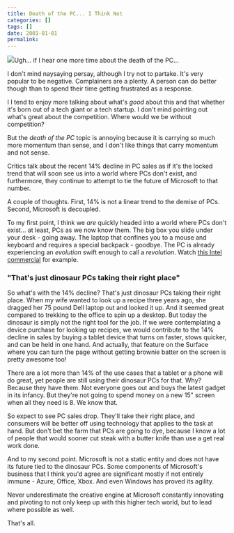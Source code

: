 ```yaml
---
title: Death of the PC... I Think Not
categories: []
tags: []
date: 2001-01-01
permalink: 
---
```


![](http://codefoster.blob.core.windows.net/site/image/d23ec27dc79e4c368e3c5bc0e9ff6ba9/pcdeath_01_1.png)Ugh... if I hear one more time about the death of the PC...

I don't mind naysaying persay, although I try not to partake. It's very popular to be negative. Complainers are a plenty. A person can do better though than to spend their time getting frustrated as a response.

I I tend to enjoy more talking about what's _good_ about this and that whether it's born out of a tech giant or a tech startup. I don't mind pointing out what's great about the competition. Where would we be without competition?

But the _death of the PC_ topic is annoying because it is carrying so much more momentum than sense, and I don't like things that carry momentum and not sense.

Critics talk about the recent 14% decline in PC sales as if it's the locked trend that will soon see us into a world where PCs don't exist, and furthermore, they continue to attempt to tie the future of Microsoft to that number.

A couple of thoughts. First, 14% is not a linear trend to the demise of PCs. Second, Microsoft is decoupled.

To my first point, I think we _are_ quickly headed into a world where PCs don't exist... at least, PCs as we now know them. The big box you slide under your desk - going away. The laptop that confines you to a mouse and keyboard and requires a special backpack - goodbye. The PC is already experiencing an _evolution_ swift enough to call a _revolution_. Watch [this Intel commercial](http://www.youtube.com/watch?feature=trueview-instream&amp;v=qEryiyvYMgg) for example.

### "That's just dinosaur PCs taking their right place"

So what's with the 14% decline? That's just dinosaur PCs taking their right place. When my wife wanted to look up a recipe three years ago, she dragged her 75 pound Dell laptop out and looked it up. And it seemed great compared to trekking to the office to spin up a desktop. But today the dinosaur is simply not the right tool for the job. If we were contemplating a device purchase for looking up recipes, we would contribute to the 14% decline in sales by buying a tablet device that turns on faster, stows quicker, and can be held in one hand. And actually, that feature on the Surface where you can turn the page without getting brownie batter on the screen is pretty awesome too!

There are a lot more than 14% of the use cases that a tablet or a phone will do great, yet people are still using their dinosaur PCs for that. Why? Because they have them. Not everyone goes out and buys the latest gadget in its infancy. But they're not going to spend money on a new 15" screen when all they need is 8\. We know that.

So expect to see PC sales drop. They'll take their right place, and consumers will be better off using technology that applies to the task at hand. But don't bet the farm that PCs are going to dye, because I know a lot of people that would sooner cut steak with a butter knife than use a get real work done.

And to my second point. Microsoft is not a static entity and does not have its future tied to the dinosaur PCs. Some components of Microsoft's business that I think you'd agree are significant mostly if not entirely immune - Azure, Office, Xbox. And even Windows has proved its agility.

Never underestimate the creative engine at Microsoft constantly innovating and pivoting to not only keep up with this higher tech world, but to lead where possible as well.

That's all.